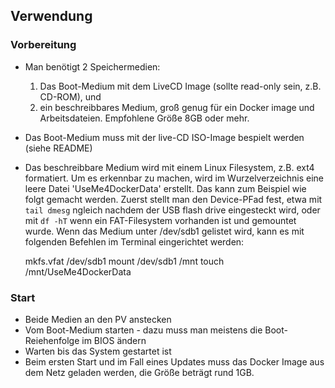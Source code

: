 ## Verwendung

### Vorbereitung

- Man benötigt 2 Speichermedien:
    1. Das Boot-Medium mit dem LiveCD Image (sollte read-only sein, z.B. CD-ROM), und
    2. ein beschreibbares Medium, groß genug für ein Docker image und Arbeitsdateien. Empfohlene Größe 8GB oder mehr.
- Das Boot-Medium muss mit der live-CD ISO-Image bespielt werden (siehe README)
- Das beschreibbare Medium wird mit einem Linux Filesystem, z.B. ext4 formatiert. Um es erkennbar zu machen,
  wird im Wurzelverzeichnis eine leere Datei 'UseMe4DockerData' erstellt. Das kann zum Beispiel wie folgt
  gemacht werden. Zuerst stellt man den Device-PFad fest, etwa mit `tail dmesg` ngleich nachdem der USB flash drive 
  eingesteckt wird, oder mit `df -hT` wenn ein FAT-Filesystem vorhanden ist und gemountet wurde. Wenn das Medium
  unter /dev/sdb1 gelistet wird, kann es mit folgenden Befehlen im Terminal eingerichtet werden:
    
    mkfs.vfat /dev/sdb1
    mount /dev/sdb1  /mnt
    touch /mnt/UseMe4DockerData

### Start
- Beide Medien an den PV anstecken
- Vom Boot-Medium starten - dazu muss man meistens die Boot-Reiehenfolge im BIOS ändern
- Warten bis das System gestartet ist
- Beim ersten Start und im Fall eines Updates muss das Docker Image aus dem Netz geladen werden, die Größe beträgt rund 1GB.